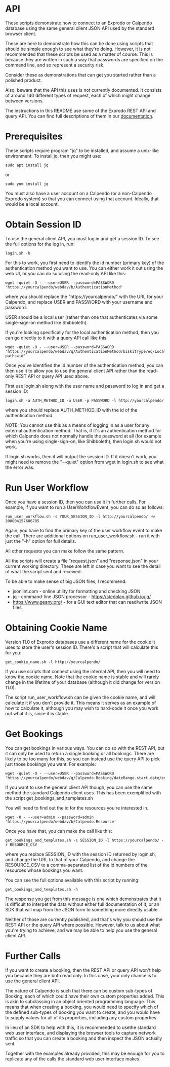 ﻿# API

These scripts demonstrate how to connect to an Exprodo or Calpendo database
using the same general client JSON API used by the standard browser client.

These are here to demonstrate how this can be done using scripts that should
be simple enough to see what they're doing. However, it is not recommended
that these scripts be used as a matter of course. This is because they are
written in such a way that passwords are specified on the command line, and
so represent a security risk.

Consider these as demonstrations that can get you started rather than a
polished product.

Also, beware that the API this uses is not currently documented. It consists
of around 140 different types of request, each of which might change between
versions.

The instructions in this README use some of the Exprodo REST API and query API.
You can find full descriptions of them in our
[documentation](https://docs.exprodo.com/calpendo/index.html?api.htm).

# Prerequisites

These scripts require program "jq" to be installed, and assume a unix-like
environment. To install jq, then you might use:

    sudo apt install jq

or

    sudo yum install jq

You must also have a user account on a Calpendo (or a non-Calpendo Exprodo
system) so that you can connect using that account. Ideally, that would be
a local account.

# Obtain Session ID

To use the general client API, you must log in and get a session ID.
To see the full options for the log in, run:

    login.sh -h

For this to work, you first need to identify the id number (primary key) of the
authentication method you want to use. You can either work it out using the
web UI, or you can do so using the read-only API like this:

    wget -quiet -O - --user=USER --password=PASSWORD 'https://yourcalpendo/webdav/b/AuthenticationMethod'

where you should replace the "https://yourcalpendo/" with the URL for your
Calpendo, and replace USER and PASSWORD with your username and password.

USER should be a local user (rather than one that authenticates via some
single-sign-on method like Shibboleth).

If you're looking specifically for the local authentication method, then you
can go directly to it with a query API call like this:

    wget -quiet -O - --user=USER --password=PASSWORD 'https://yourcalpendo/webdav/q/AuthenticationMethod/biskitType/eq/LocalAuthenticationMethod?paths=id'

Once you've identified the id number of the authentication method, you can
then use it to allow you to use the general client API rather than the
read-only REST API or query API used above.

First use login.sh along with the user name and password to log in and get a
session ID:

    login.sh -a AUTH_METHOD_ID -u USER -p PASSWORD -l http://yourcalpendo/

where you should replace AUTH_METHOD_ID with the id of the authentication
method.

NOTE: You cannot use this as a means of logging in as a user for any external
authentication method. That is, if it's an authentication method for which
Calpendo does not normally handle the password at all (for example when
you're using single-sign-on, like Shibboleth), then login.sh would not work.

If login.sh works, then it will output the session ID. If it doesn't work, you
might need to remove the "--quiet" option from wget in login.sh to see what
the error was.

# Run User Workflow

Once you have a session ID, then you can use it in further calls. For example,
if you want to run a UserWorkflowEvent, you can do so as follows:

    run_user_workflow.sh -s YOUR_SESSION_ID -l http://yourcalpendo/ -w 300004157686785

Again, you have to find the primary key of the user workflow event to make the call.
There are additional options on run_user_workflow.sh - run it with just the "-h"
option for full details.

All other requests you can make follow the same pattern.

All the scripts will create a file "request.json" and "response.json" in your
current working directory. These are left in case you want to see the detail
of what the script sent and received.

To be able to make sense of big JSON files, I recommend:

* jsonlint.com - online utility for formatting and checking JSON
* jq - command-line JSON processor - https://stedolan.github.io/jq/
* https://www.geany.org/ - for a GUI text editor that can read/write JSON
  files

# Obtaining Cookie Name

Version 11.0 of Exprodo databases use a different name for the cookie it
uses to store the user's session ID. There's a script that will calculate
this for you:

    get_cookie_name.sh -l http://yourcalpendo/

If you use scripts that connect using the internal API, then you will need
to know the cookie name. Note that the cookie name is stable and will
rarely change in the lifetime of your database (although it did change for
version 11.0).

The script run_user_workflow.sh can be given the cookie name, and will
calculate it if you don't provide it. This means it serves as an example
of how to calculate it, although you may wish to hard-code it once you
work out what it is, since it is stable.

# Get Bookings

You can get bookings in various ways. You can do so with the REST API, but
it can only be used to return a single booking or all bookings. There are
likely to be too many for this, so you can instead use the query API to pick
just those bookings you want. For example:

    wget -quiet -O - --user=USER --password=PASSWORD 'https://yourcalpendo/webdav/q/Calpendo.Booking/dateRange.start.date/eq/20210906'

If you want to use the general client API though, you can use the same method
the standard Calpendo client uses. This has been exemplified with the script 
get_bookings_and_templates.sh

You will need to find out the id for the resources you're interested in.

    wget -O - --user=admin --password=admin 'https://yourcalpendo/webdav/b/Calpendo.Resource'

Once you have that, you can make the call like this:

    get_bookings_and_templates.sh -s SESSION_ID -l https://yourcalpendo/ -r RESOURCE_CSV

where you replace SESSION_ID with the session ID returned by login.sh, and
change the URL to that of your Calpendo, and change the RESOURCE_CSV to a
comma-separated list of the id numbers of the resources whose bookings you
want.

You can see the full options available with this script by running:

    get_bookings_and_templates.sh -h

The response you get from this message is one which demonstrates that it is
difficult to interpet the data without either full documentation of it, or an
SDK that will map from the JSON form to something more directly usable.

Neither of those are currently published, and that's why you should use the
REST API or the query API where possible. However, talk to us about what
you're trying to achieve, and we may be able to help you use the general
client API.

# Further Calls

If you want to create a booking, then the REST API or query API won't help you
because they are both read only. In this case, your only chance is to use the
general client API.

The nature of Calpendo is such that there can be custom sub-types of Booking,
each of which could have their own custom properties added. This is akin to
subclassing in an object oriented programming language. This means that
when creating a booking, you would need to specify which of the defined
sub-types of booking you want to create, and you would have to supply values
for all of its properties, including any custom properties.

In lieu of an SDK to help with this, it is recommended to usethe standard web
user interface, and displaying the browser tools to capture network traffic so
that you can create a booking and then inspect the JSON actually sent.

Together with the examples already provided, this may be enough for you to
replicate any of the calls the standard web user interface makes.
